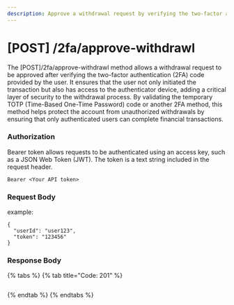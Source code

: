 ```yaml
---
description: Approve a withdrawal request by verifying the two-factor authentication code.
---
```


# \[POST] /2fa/approve-withdrawl

The \[POST]/2fa/approve-withdrawl method allows a withdrawal request to be approved after verifying the two-factor authentication (2FA) code provided by the user. It ensures that the user not only initiated the transaction but also has access to the authenticator device, adding a critical layer of security to the withdrawal process. By validating the temporary TOTP (Time-Based One-Time Password) code or another 2FA method, this method helps protect the account from unauthorized withdrawals by ensuring that only authenticated users can complete financial transactions.

### Authorization

Bearer token allows requests to be authenticated using an access key, such as a JSON Web Token (JWT). The token is a text string included in the request header.

```
Bearer <Your API token>
```

### Request Body

example:

```
{
  "userId": "user123",
  "token": "123456"
}
```

### Response Body

{% tabs %}
{% tab title="Code: 201" %}
```
```
{% endtab %}
{% endtabs %}
